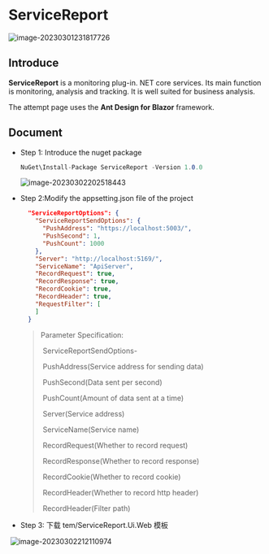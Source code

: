 # ServiceReport

![image-20230301231817726](C:\Users\qianc\AppData\Roaming\Typora\typora-user-images\image-20230301231817726.png)



## Introduce

**ServiceReport** is a monitoring plug-in. NET core services. Its main function is monitoring, analysis and tracking. It is well suited for business analysis. 

The attempt page uses the **Ant Design for Blazor** framework.

## Document ##

* Step 1: Introduce the nuget package

  ```c#
  NuGet\Install-Package ServiceReport -Version 1.0.0
  ```

  ![image-20230302202518443](C:\Users\qianc\AppData\Roaming\Typora\typora-user-images\image-20230302202518443.png)

  

* Step 2:Modify the appsetting.json file of the project

  ```json
    "ServiceReportOptions": {
      "ServiceReportSendOptions": {
        "PushAddress": "https://localhost:5003/",
        "PushSecond": 1,
        "PushCount": 1000
      },
      "Server": "http://localhost:5169/",
      "ServiceName": "ApiServer",
      "RecordRequest": true,
      "RecordResponse": true,
      "RecordCookie": true,
      "RecordHeader": true,
      "RequestFilter": [
      ]
    }
  ```

  > Parameter Specification:
  >
  > ​	ServiceReportSendOptions-
  >
  > ​		PushAddress(Service address for sending data)
  >
  > ​		PushSecond(Data sent per second)
  >
  > ​		PushCount(Amount of data sent at a time)
  >
  > ​	Server(Service address)
  >
  > ​	ServiceName(Service name)
  >
  > ​	RecordRequest(Whether to record request)
  >
  > ​	RecordResponse(Whether to record response)
  >
  > ​	RecordCookie(Whether to record cookie)
  >
  > ​	RecordHeader(Whether to record http header)
  >
  > ​	RecordHeader(Filter path)

* Step 3: 下载 tem/ServiceReport.Ui.Web 模板

​	![image-20230302212110974](C:\Users\qianc\AppData\Roaming\Typora\typora-user-images\image-20230302212110974.png)

